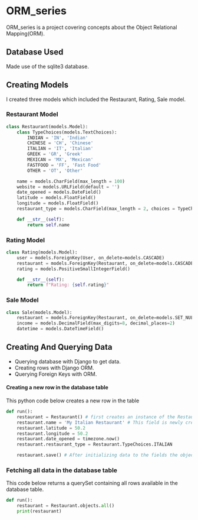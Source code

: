 # ORM_series

ORM_series is a project covering concepts about the Object Relational Mapping(ORM).

## Database Used

Made use of the sqlite3 database.

## Creating Models

I created three models which included the Restaurant, Rating, Sale model.

### Restaurant Model

```python
class Restaurant(models.Model):
    class TypeChoices(models.TextChoices):
        INDIAN = 'IN', 'Indian'
        CHINESE = 'CH', 'Chinese'
        ITALIAN = 'IT', 'Italian'
        GREEK = 'GR', 'Greek'
        MEXICAN = 'MX', 'Mexican'
        FASTFOOD = 'FF', 'Fast Food'
        OTHER = 'OT', 'Other'

    name = models.CharField(max_length = 100)
    website = models.URLField(default = '')
    date_opened = models.DateField()
    latitude = models.FloatField()
    longitude = models.FloatField()
    restaurant_type = models.CharField(max_length = 2, choices = TypeChoices.choices)

    def __str__(self):
        return self.name
```

### Rating Model

```python
class Rating(models.Model):
    user = models.ForeignKey(User, on_delete=models.CASCADE)
    restaurant = models.ForeignKey(Restaurant, on_delete=models.CASCADE)
    rating = models.PositiveSmallIntegerField()

    def __str__(self):
        return f"Rating: {self.rating}"
```

### Sale Model

```python
class Sale(models.Model):
    restaurant = models.ForeignKey(Restaurant, on_delete=models.SET_NULL, null=True)
    income = models.DecimalField(max_digits=8, decimal_places=2)
    datetime = models.DateTimeField()
```

## Creating And Querying Data

- Querying database with Django to get data.
- Creating rows with Django ORM.
- Querying Foreign Keys with ORM.

#### Creating a new row in the database table

This python code below creates a new row in the table

```python
def run():
    restaurant = Restaurant() # first creates an instance of the Restaurant model
    restaurant.name = 'My Italian Restaurant' # This field is newly created on a fly
    restaurant.latitude = 50.2
    restaurant.longitude = 50.2
    restaurant.date_opened = timezone.now()
    restaurant.restaurant_type = Restaurant.TypeChoices.ITALIAN

    restaurant.save() # After initializing data to the fields the object is then saved to the database
```

### Fetching all data in the database table

This code below returns a querySet containing all rows available in the database table.

```python
def run():
    restaurant = Restaurant.objects.all()
    print(restaurant)
```
